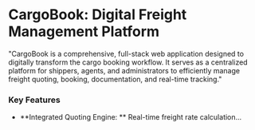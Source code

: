# CargoBook: Digital Freight Management Platform

"CargoBook is a comprehensive, full-stack web application designed to digitally transform the cargo booking workflow. It serves as a centralized platform for shippers, agents, and administrators to efficiently manage freight quoting, booking, documentation, and real-time tracking."

### Key Features
* **Integrated Quoting Engine:
  ** Real-time freight rate calculation...